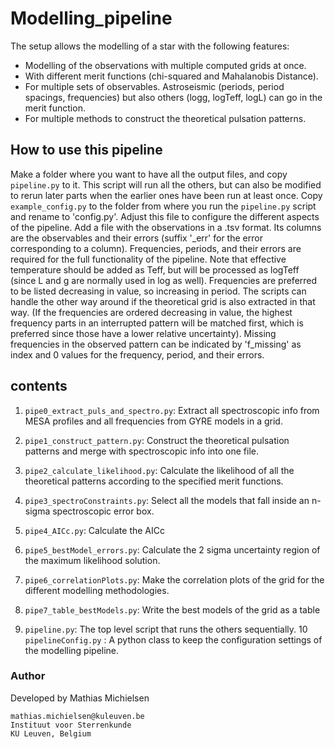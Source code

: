 # Modelling_pipeline

The setup allows the modelling of a star with the following features:
- Modelling of the observations with multiple computed grids at once.
- With different merit functions (chi-squared and Mahalanobis Distance).
- For multiple sets of observables. Astroseismic (periods, period spacings, frequencies) but also others (logg, logTeff, logL) can go in the merit function.
- For multiple methods to construct the theoretical pulsation patterns.

## How to use this pipeline
Make a folder where you want to have all the output files, and copy `pipeline.py` to it. This script will run all the others, but can also be modified to rerun later parts when the earlier ones have been run at least once.
Copy `example_config.py` to the folder from where you run the `pipeline.py` script and rename to 'config.py'. Adjust this file to configure the different aspects of the pipeline.
Add a file with the observations in a .tsv format. Its columns are the observables and their errors (suffix '\_err' for the error corresponding to a column). Frequencies, periods, and their errors are required for the full functionality of the pipeline. Note that effective temperature should be added as Teff, but will be processed as logTeff (since L and g are normally used in log as well).
Frequencies are preferred to be listed decreasing in value, so increasing in period. The scripts can handle the other way around if the theoretical grid is also extracted in that way. (If the frequencies are ordered decreasing in value, the highest frequency parts in an interrupted pattern will be matched first, which is preferred since those have a lower relative uncertainty). Missing frequencies in the observed pattern can be indicated by 'f_missing' as index and 0 values for the frequency, period, and their errors.

## contents

1. `pipe0_extract_puls_and_spectro.py`: Extract all spectroscopic info from MESA profiles and all frequencies from GYRE models in a grid.
2. `pipe1_construct_pattern.py`: Construct the theoretical pulsation patterns and merge with spectroscopic info into one file.
3. `pipe2_calculate_likelihood.py`: Calculate the likelihood of all the theoretical patterns according to the specified merit functions.
4. `pipe3_spectroConstraints.py`: Select all the models that fall inside an n-sigma spectroscopic error box.
5. `pipe4_AICc.py`: Calculate the AICc
6. `pipe5_bestModel_errors.py`: Calculate the 2 sigma uncertainty region of the maximum likelihood solution.
7. `pipe6_correlationPlots.py`: Make the correlation plots of the grid for the different modelling methodologies.
8. `pipe7_table_bestModels.py`: Write the best models of the grid as a table

9. `pipeline.py`: The top level script that runs the others sequentially.
10 `pipelineConfig.py` : A python class to keep the configuration settings of the modelling pipeline.

### Author
Developed by Mathias Michielsen
```
mathias.michielsen@kuleuven.be
Instituut voor Sterrenkunde
KU Leuven, Belgium
```
